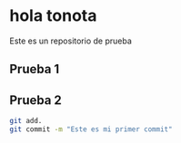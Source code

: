 # hola tonota
Este es un repositorio de prueba

## Prueba 1
## Prueba 2

```bash
git add.
git commit -m "Este es mi primer commit"
